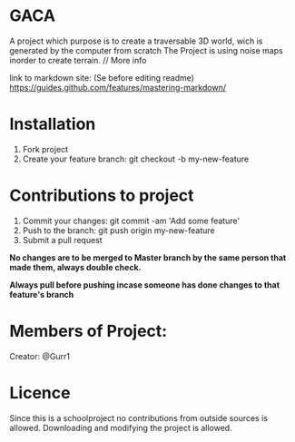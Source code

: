 # GACA

A project which purpose is to create a traversable 3D world, wich is generated by the computer from scratch
The Project is using noise maps inorder to create terrain. 
// More info

link to markdown site: (Se before editing readme) https://guides.github.com/features/mastering-markdown/

# Installation

1. Fork project
1. Create your feature branch: git checkout -b my-new-feature


# Contributions to project
1. Commit your changes: git commit -am 'Add some feature'
1. Push to the branch: git push origin my-new-feature
1. Submit a pull request

**No changes are to be merged to Master branch by the same person that made them, always double check.**

**Always pull before pushing incase someone has done changes to that feature's branch**


# Members of Project:
Creator: @Gurr1

# Licence
Since this is a schoolproject no contributions from outside sources is allowed. 
Downloading and modifying the project is allowed. 

 

